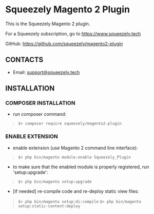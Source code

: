 Squeezely Magento 2 Plugin
=====================
This is the Squeezely Magento 2 plugin.

For a Squeezely subscription, go to https://www.squeezely.tech

GitHub: https://github.com/squeezely/magento2-plugin

## CONTACTS
* Email: support@squeezely.tech

## INSTALLATION

### COMPOSER INSTALLATION
* run composer command:
>`$> composer require squeezely/magento2-plugin`

### ENABLE EXTENSION
* enable extension (use Magento 2 command line interface):
>`$> php bin/magento module:enable Squeezely_Plugin`

* to make sure that the enabled module is properly registered, run 'setup:upgrade':
>`$> php bin/magento setup:upgrade`

* [if needed] re-compile code and re-deploy static view files:
>`$> php bin/magento setup:di:compile`
>`$> php bin/magento setup:static-content:deploy`
